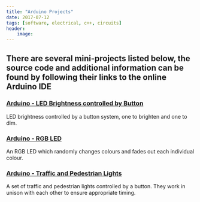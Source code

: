 ```yaml
---
title: "Arduino Projects"
date: 2017-07-12
tags: [software, electrical, c++, circuits]
header:
    image:
---
```


## There are several mini-projects listed below, the source code and additional information can be found by following their links to the online Arduino IDE

### [Arduino - LED Brightness controlled by Button](https://create.arduino.cc/editor/TibSupreme/3dccd81d-d4ab-4f97-a68f-8f3fdbc88d03/preview)

LED brightness controlled by a button system, one to brighten and one to dim. 

### [Arduino - RGB LED](https://create.arduino.cc/editor/TibSupreme/892a6181-7690-4980-84d1-3e697c827bee/preview)

An RGB LED which randomly changes colours and fades out each individual colour.

### [Arduino - Traffic and Pedestrian Lights](https://create.arduino.cc/editor/TibSupreme/76d7f384-c75e-4f57-b561-04cca260d48a/preview)

A set of traffic and pedestrian lights controlled by a button. They work in unison with each other to ensure appropriate timing.


